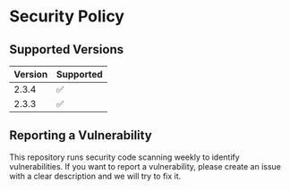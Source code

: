 # Security Policy

## Supported Versions

| Version | Supported          |
| ------- | ------------------ |
| 2.3.4   | :white_check_mark: |
| 2.3.3   | :white_check_mark: |

## Reporting a Vulnerability

This repository runs security code scanning weekly to identify vulnerabilities. 
If you want to report a vulnerability, please create an issue with a clear description and we will try to fix it.
